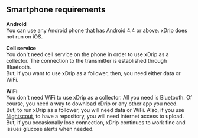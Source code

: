 ## Smartphone requirements  

**Android**    
You can use any Android phone that has Android 4.4 or above.  xDrip does not run on iOS.  

**Cell service**    
You don't need cell service on the phone in order to use xDrip as a collector.  The connection to the transmitter is established through Bluetooth.  
But, if you want to use xDrip as a follower, then, you need either data or WiFi.  

**WiFi**  
You don't need WiFi to use xDrip as a collector.  All you need is Bluetooth.  Of course, you need a way to download xDrip or any other app you need.  
But, to run xDrip as a follower, you will need data or WiFi.  Also, if you use [Nightscout](https://github.com/Navid200/xDrip/wiki/Nightscout), to have a repository, you will need internet access to upload.  
But, if you occasionally lose connection, xDrip continues to work fine and issues glucose alerts when needed.  
